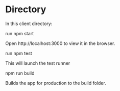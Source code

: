 # Directory

In this client directory:

run npm start

Open http://localhost:3000 to view it in the browser.

run npm test

This will launch the test runner

npm run build

Builds the app for production to the build folder.
